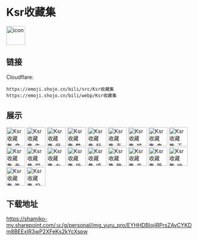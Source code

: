 # Ksr收藏集
<img src="https://emoji.shojo.cn/bili/src/Ksr收藏集/icon.png" width="50" height="50" alt="icon">

## 链接
Cloudflare:
```
https://emoji.shojo.cn/bili/src/Ksr收藏集
https://emoji.shojo.cn/bili/webp/Ksr收藏集
```
## 展示
<img src="https://emoji.shojo.cn/bili/src/Ksr收藏集/Ksr收藏集-拿来把你.png" width="50" height="50" alt="Ksr收藏集-拿来把你">
<img src="https://emoji.shojo.cn/bili/src/Ksr收藏集/Ksr收藏集-失落.png" width="50" height="50" alt="Ksr收藏集-失落">
<img src="https://emoji.shojo.cn/bili/src/Ksr收藏集/Ksr收藏集-但是我拒绝.png" width="50" height="50" alt="Ksr收藏集-但是我拒绝">
<img src="https://emoji.shojo.cn/bili/src/Ksr收藏集/Ksr收藏集-酷狗.png" width="50" height="50" alt="Ksr收藏集-酷狗">
<img src="https://emoji.shojo.cn/bili/src/Ksr收藏集/Ksr收藏集-赶DDL.png" width="50" height="50" alt="Ksr收藏集-赶DDL">
<img src="https://emoji.shojo.cn/bili/src/Ksr收藏集/Ksr收藏集-泰裤辣画下来.png" width="50" height="50" alt="Ksr收藏集-泰裤辣画下来">
<img src="https://emoji.shojo.cn/bili/src/Ksr收藏集/Ksr收藏集-被抓包.png" width="50" height="50" alt="Ksr收藏集-被抓包">
<img src="https://emoji.shojo.cn/bili/src/Ksr收藏集/Ksr收藏集-鬼脸.png" width="50" height="50" alt="Ksr收藏集-鬼脸">
<img src="https://emoji.shojo.cn/bili/src/Ksr收藏集/Ksr收藏集-王之力啊.png" width="50" height="50" alt="Ksr收藏集-王之力啊">
<img src="https://emoji.shojo.cn/bili/src/Ksr收藏集/Ksr收藏集-专业.png" width="50" height="50" alt="Ksr收藏集-专业">
<img src="https://emoji.shojo.cn/bili/src/Ksr收藏集/Ksr收藏集-捏脸.png" width="50" height="50" alt="Ksr收藏集-捏脸">
<img src="https://emoji.shojo.cn/bili/src/Ksr收藏集/Ksr收藏集-女装.png" width="50" height="50" alt="Ksr收藏集-女装">
<img src="https://emoji.shojo.cn/bili/src/Ksr收藏集/Ksr收藏集-拎走.png" width="50" height="50" alt="Ksr收藏集-拎走">
<img src="https://emoji.shojo.cn/bili/src/Ksr收藏集/Ksr收藏集-喷射战士.png" width="50" height="50" alt="Ksr收藏集-喷射战士">
<img src="https://emoji.shojo.cn/bili/src/Ksr收藏集/Ksr收藏集-暗中观察.png" width="50" height="50" alt="Ksr收藏集-暗中观察">
<img src="https://emoji.shojo.cn/bili/src/Ksr收藏集/Ksr收藏集-来密嘟依佛U.png" width="50" height="50" alt="Ksr收藏集-来密嘟依佛U">
<img src="https://emoji.shojo.cn/bili/src/Ksr收藏集/Ksr收藏集-饿饿.png" width="50" height="50" alt="Ksr收藏集-饿饿">
<img src="https://emoji.shojo.cn/bili/src/Ksr收藏集/Ksr收藏集-地铁手机.png" width="50" height="50" alt="Ksr收藏集-地铁手机">
<img src="https://emoji.shojo.cn/bili/src/Ksr收藏集/Ksr收藏集-笔自己画.png" width="50" height="50" alt="Ksr收藏集-笔自己画">
<img src="https://emoji.shojo.cn/bili/src/Ksr收藏集/Ksr收藏集-投币.png" width="50" height="50" alt="Ksr收藏集-投币">

## 下载地址

https://shamiko-my.sharepoint.com/:u:/g/personal/img_yuru_pro/EYHHDBlojiRPrsZAvCYKDm8BEExIR3wP2XFeKs2kYcXspw